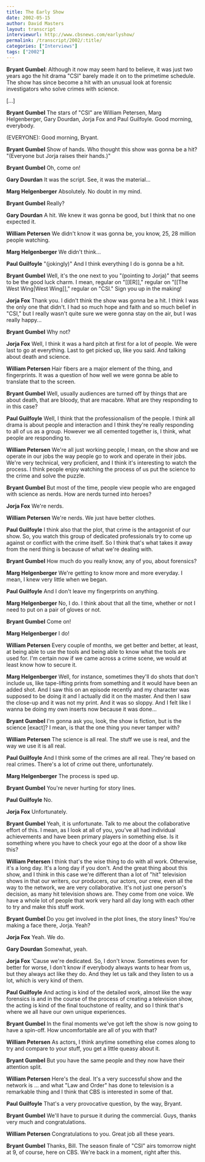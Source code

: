 ```yaml
---
title: The Early Show
date: 2002-05-15
author: David Masters
layout: transcript
interviewurl: http://www.cbsnews.com/earlyshow/
permalink: /transcript/2002/:title/
categories: ["Interviews"]
tags: ["2002"]
---
```


**Bryant Gumbel**: Although it now may seem hard to believe, it was just two years ago the hit drama "CSI" barely made it on to the primetime schedule. The show has since become a hit with an unusual look at forensic investigators who solve crimes with science.

[...]

**Bryant Gumbel** The stars of "CSI" are William Petersen, Marg Helgenberger, Gary Dourdan, Jorja Fox and Paul Guilfoyle. Good morning, everybody.

(EVERYONE): Good morning, Bryant.

**Bryant Gumbel** Show of hands. Who thought this show was gonna be a hit? "(Everyone but Jorja raises their hands.)"

**Bryant Gumbel** Oh, come on!

**Gary Dourdan** It was the script. See, it was the material...

**Marg Helgenberger** Absolutely. No doubt in my mind.

**Bryant Gumbel** Really?

**Gary Dourdan** A hit. We knew it was gonna be good, but I think that no one expected it.

**William Petersen** We didn't know it was gonna be, you know, 25, 28 million people watching.

**Marg Helgenberger** We didn't think...

**Paul Guilfoyle** "(jokingly)" And I think everything I do is gonna be a hit.

**Bryant Gumbel** Well, it's the one next to you "(pointing to Jorja)" that seems to be the good luck charm. I mean, regular on "[[ER]]," regular on "[[The West Wing|West Wing]]," regular on "CSI." Sign you up in the making!

**Jorja Fox** Thank you. I didn't think the show was gonna be a hit. I think I was the only one that didn't. I had so much hope and faith and so much belief in "CSI," but I really wasn't quite sure we were gonna stay on the air, but I was really happy...

**Bryant Gumbel** Why not?

**Jorja Fox** Well, I think it was a hard pitch at first for a lot of people. We were last to go at everything. Last to get picked up, like you said. And talking about death and science.

**William Petersen** Hair fibers are a major element of the thing, and fingerprints. It was a question of how well we were gonna be able to translate that to the screen.

**Bryant Gumbel** Well, usually audiences are turned off by things that are about death, that are bloody, that are macabre. What are they responding to in this case?

**Paul Guilfoyle** Well, I think that the professionalism of the people. I think all drama is about people and interaction and I think they're really responding to all of us as a group. However we all cemented together is, I think, what people are responding to.

**William Petersen** We're all just working people, I mean, on the show and we operate in our jobs the way people go to work and operate in their jobs. We're very technical, very proficient, and I think it's interesting to watch the process. I think people enjoy watching the process of us put the science to the crime and solve the puzzle.

**Bryant Gumbel** But most of the time, people view people who are engaged with science as nerds. How are nerds turned into heroes?

**Jorja Fox** We're nerds.

**William Petersen** We're nerds. We just have better clothes.

**Paul Guilfoyle** I think also that the plot, that crime is the antagonist of our show. So, you watch this group of dedicated professionals try to come up against or conflict with the crime itself. So I think that's what takes it away from the nerd thing is because of what we're dealing with.

**Bryant Gumbel** How much do you really know, any of you, about forensics?

**Marg Helgenberger** We're getting to know more and more everyday. I mean, I knew very little when we began.

**Paul Guilfoyle** And I don't leave my fingerprints on anything.

**Marg Helgenberger** No, I do. I think about that all the time, whether or not I need to put on a pair of gloves or not.

**Bryant Gumbel** Come on!

**Marg Helgenberger** I do!

**William Petersen** Every couple of months, we get better and better, at least, at being able to use the tools and being able to know what the tools are used for. I'm certain now if we came across a crime scene, we would at least know how to secure it.

**Marg Helgenberger** Well, for instance, sometimes they'll do shots that don't include us, like tape-lifting prints from something and it would have been an added shot. And I saw this on an episode recently and my character was supposed to be doing it and I actually did it on the master. And then I saw the close-up and it was not my print. And it was so sloppy. And I felt like I wanna be doing my own inserts now because it was done...

**Bryant Gumbel** I'm gonna ask you, look, the show is fiction, but is the science [exact]? I mean, is that the one thing you never tamper with?

**William Petersen** The science is all real. The stuff we use is real, and the way we use it is all real.

**Paul Guilfoyle** And I think some of the crimes are all real. They're based on real crimes. There's a lot of crime out there, unfortunately.

**Marg Helgenberger** The process is sped up.

**Bryant Gumbel** You're never hurting for story lines.

**Paul Guilfoyle** No.

**Jorja Fox** Unfortunately.

**Bryant Gumbel** Yeah, it is unfortunate. Talk to me about the collaborative effort of this. I mean, as I look at all of you, you've all had individual achievements and have been primary players in something else. Is it something where you have to check your ego at the door of a show like this?

**William Petersen** I think that's the wise thing to do with all work. Otherwise, it's a long day. It's a long day if you don't. And the great thing about this show, and I think in this case we're different than a lot of "hit" television shows in that our writers, our producers, our actors, our crew, even all the way to the network, we are very collaborative. It's not just one person's decision, as many hit television shows are. They come from one voice. We have a whole lot of people that work very hard all day long with each other to try and make this stuff work.

**Bryant Gumbel** Do you get involved in the plot lines, the story lines? You're making a face there, Jorja. Yeah?

**Jorja Fox** Yeah. We do.

**Gary Dourdan** Somewhat, yeah.

**Jorja Fox** &#8216;Cause we're dedicated. So, I don't know. Sometimes even for better for worse, I don't know if everybody always wants to hear from us, but they always act like they do. And they let us talk and they listen to us a lot, which is very kind of them.

**Paul Guilfoyle** And acting is kind of the detailed work, almost like the way forensics is and in the course of the process of creating a television show, the acting is kind of the final touchstone of reality, and so I think that's where we all have our own unique experiences.

**Bryant Gumbel** In the final moments we've got left the show is now going to have a spin-off. How uncomfortable are all of you with that?

**William Petersen** As actors, I think anytime something else comes along to try and compare to your stuff, you get a little queasy about it.

**Bryant Gumbel** But you have the same people and they now have their attention split.

**William Petersen** Here's the deal. It's a very successful show and the network is ... and what "Law and Order" has done to television is a remarkable thing and I think that CBS is interested in some of that.

**Paul Guilfoyle** That's a very provocative question, by the way, Bryant.

**Bryant Gumbel** We'll have to pursue it during the commercial. Guys, thanks very much and congratulations.

**William Petersen** Congratulations to you. Great job all these years.

**Bryant Gumbel** Thanks, Bill. The season finale of "CSI" airs tomorrow night at 9, of course, here on CBS. We're back in a moment, right after this.
